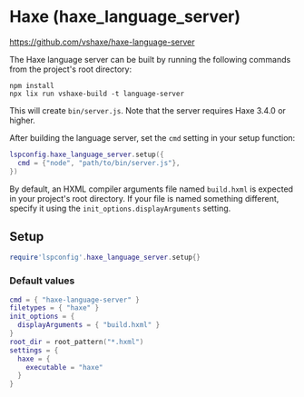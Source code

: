 # Haxe (haxe_language_server)

https://github.com/vshaxe/haxe-language-server

The Haxe language server can be built by running the following commands from
the project's root directory:

    npm install
    npx lix run vshaxe-build -t language-server

This will create `bin/server.js`. Note that the server requires Haxe 3.4.0 or
higher.

After building the language server, set the `cmd` setting in your setup
function:

```lua
lspconfig.haxe_language_server.setup({
  cmd = {"node", "path/to/bin/server.js"},
})
```

By default, an HXML compiler arguments file named `build.hxml` is expected in
your project's root directory. If your file is named something different,
specify it using the `init_options.displayArguments` setting.


## Setup

```lua
require'lspconfig'.haxe_language_server.setup{}
```


### Default values

```lua
cmd = { "haxe-language-server" }
filetypes = { "haxe" }
init_options = {
  displayArguments = { "build.hxml" }
}
root_dir = root_pattern("*.hxml")
settings = {
  haxe = {
    executable = "haxe"
  }
}
```




